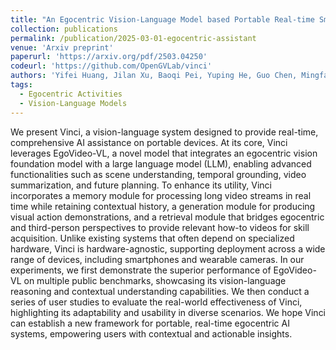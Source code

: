```yaml
---
title: "An Egocentric Vision-Language Model based Portable Real-time Smart Assistant"
collection: publications
permalink: /publication/2025-03-01-egocentric-assistant
venue: 'Arxiv preprint'
paperurl: 'https://arxiv.org/pdf/2503.04250'
codeurl: 'https://github.com/OpenGVLab/vinci'
authors: 'Yifei Huang, Jilan Xu, Baoqi Pei, Yuping He, Guo Chen, Mingfang Zhang, Lijin Yang, ..., Limin Wang'
tags:
  - Egocentric Activities
  - Vision-Language Models
---
```


We present Vinci, a vision-language system designed to provide real-time, comprehensive AI assistance on portable devices. At its core, Vinci leverages EgoVideo-VL, a novel model that integrates an egocentric vision foundation model with a large language model (LLM), enabling advanced functionalities such as scene understanding, temporal grounding, video summarization, and future planning. To enhance its utility, Vinci incorporates a memory module for processing long video streams in real time while retaining contextual history, a generation module for producing visual action demonstrations, and a retrieval module that bridges egocentric and third-person perspectives to provide relevant how-to videos for skill acquisition. Unlike existing systems that often depend on specialized hardware, Vinci is hardware-agnostic, supporting deployment across a wide range of devices, including smartphones and wearable cameras. In our experiments, we first demonstrate the superior performance of EgoVideo-VL on multiple public benchmarks, showcasing its vision-language reasoning and contextual understanding capabilities. We then conduct a series of user studies to evaluate the real-world effectiveness of Vinci, highlighting its adaptability and usability in diverse scenarios. We hope Vinci can establish a new framework for portable, real-time egocentric AI systems, empowering users with contextual and actionable insights.